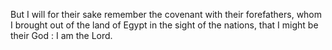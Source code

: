 But I will for their sake remember the covenant with their forefathers, whom I brought out of the land of Egypt in the sight of the nations, that I might be their God : I am the Lord.
